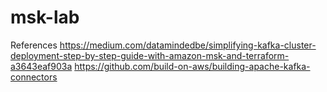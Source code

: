 # msk-lab

References
https://medium.com/datamindedbe/simplifying-kafka-cluster-deployment-step-by-step-guide-with-amazon-msk-and-terraform-a3643eaf903a
https://github.com/build-on-aws/building-apache-kafka-connectors

